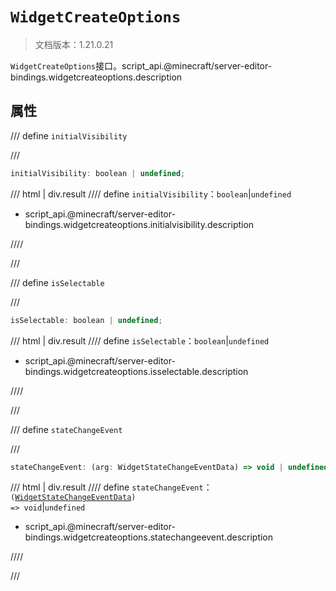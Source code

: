 # `WidgetCreateOptions`

> 文档版本：1.21.0.21

`WidgetCreateOptions`接口。script_api.@minecraft/server-editor-bindings.widgetcreateoptions.description

## 属性

/// define
`initialVisibility`


///

```js
initialVisibility: boolean | undefined;
```

/// html | div.result
//// define
`initialVisibility`：`boolean`|`undefined`

- script_api.@minecraft/server-editor-bindings.widgetcreateoptions.initialvisibility.description


////

///


/// define
`isSelectable`


///

```js
isSelectable: boolean | undefined;
```

/// html | div.result
//// define
`isSelectable`：`boolean`|`undefined`

- script_api.@minecraft/server-editor-bindings.widgetcreateoptions.isselectable.description


////

///


/// define
`stateChangeEvent`


///

```js
stateChangeEvent: (arg: WidgetStateChangeEventData) => void | undefined;
```

/// html | div.result
//// define
`stateChangeEvent`：<code>(<a href="../widgetstatechangeeventdata/">WidgetStateChangeEventData</a>) =&gt; void</code>|`undefined`

- script_api.@minecraft/server-editor-bindings.widgetcreateoptions.statechangeevent.description


////

///

